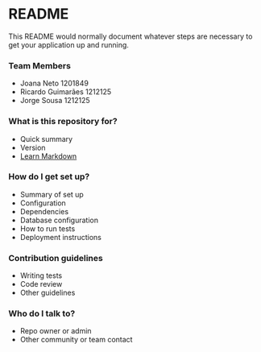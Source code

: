 # README #

This README would normally document whatever steps are necessary to get your application up and running.


### Team Members
* Joana Neto 1201849 
* Ricardo Guimarães 1212125 
* Jorge Sousa 1212125 

### What is this repository for? ###

* Quick summary
* Version
* [Learn Markdown](https://bitbucket.org/tutorials/markdowndemo)

### How do I get set up? ###

* Summary of set up
* Configuration
* Dependencies
* Database configuration
* How to run tests
* Deployment instructions

### Contribution guidelines ###

* Writing tests
* Code review
* Other guidelines

### Who do I talk to? ###

* Repo owner or admin
* Other community or team contact